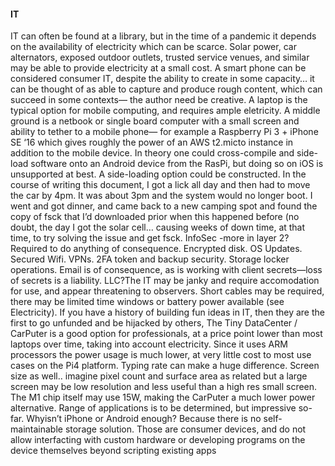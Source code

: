 #### IT

IT can often be found at a library, but in the time of a pandemic it depends on the availability of 
electricity which can be scarce. Solar power, car alternators, exposed outdoor outlets, trusted service
venues, and similar may be able to provide electricity at a small cost.
A smart phone can be considered consumer IT, despite the ability to create in some capacity… it can
be thought of as able to capture and produce rough content, which can succeed in some contexts—
the author need be creative.
A laptop is the typical option for mobile computing, and requires ample eletricity. A middle ground 
is a netbook or single board computer with a small screen and ability to tether to a mobile phone—
for example a Raspberry Pi 3 + iPhone SE ‘16 which gives roughly the power of an AWS t2.micto 
instance in addition to the mobile device.
In theory one could cross-compile and side-load software onto an Android device from the RasPi, 
but doing so on iOS is unsupported at best. A side-loading option could be constructed.
In the course of writing this document, I got a lick all day and then had to move the car by 4pm. It 
was about 3pm and the system would no longer boot. I went and got dinner, and came back to a new
camping spot and found the copy of fsck that I’d downloaded prior when this happened before (no 
doubt, the day I got the solar cell… causing weeks of down time, at that time, to try solving the issue
and get fsck.
InfoSec -more in layer 2? Required to do anything of consequence. Encrypted disk. OS Updates. 
Secured Wifi. VPNs. 2FA token and backup security. Storage locker operations. Email is of 
consequence, as is working with client secrets—loss of secrets is a liability. LLC?The IT may be janky and require accomodation for use, and appear threatening to observers. Short 
cables may be required, there may be limited time windows or battery power available (see 
Electricity).
If you have a history of building fun ideas in IT, then they are the first to go unfunded and be 
hijacked by others,
The Tiny DataCenter / CarPuter is a good option for professionals, at a price point lower than most 
laptops over time, taking into account electricity. Since it uses ARM processors the power usage is 
much lower, at very little cost to most use cases on the Pi4 platform. 
Typing rate can make a huge difference. Screen size as well.. imagine pixel count and surface area 
as related but a large screen may be low resolution and less useful than a high res small screen.
The M1 chip itself may use 15W, making the CarPuter a much lower power alternative. Range of 
applications is to be determined, but impressive so-far.
Whyisn’t iPhone or Android enough? Because there is no self-maintainable storage solution. Those 
are consumer devices, and do not allow interfacting with custom hardware or developing programs 
on the device themselves beyond scripting existing apps